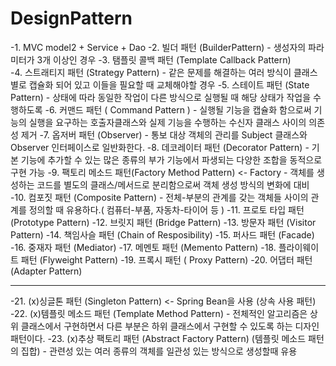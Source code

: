 # DesignPattern
-1. MVC model2 + Service + Dao
-2. 빌더 패턴 (BuilderPattern)
    - 생성자의 파라미터가 3개 이상인 경우
-3. 탬플릿 콜백 패턴 (Template Callback Pattern)  
-4. 스트래티지 패턴 (Strategy Pattern)
    - 같은 문제를 해결하는 여러 방식이 클래스별로 캡슐화 되어 있고 이들을 필요할 때 교체해야할 경우
-5. 스테이트 패턴 (State Pattern)
    - 상태에 따라 동일한 작업이 다른 방식으로 실행될 때 해당 상태가 작업을 수행하도록 
-6. 커맨드 패턴 ( Command Pattern )
    - 실행될 기능을 캡슐화 함으로써 기능의 실행을 요구하는 호출자클래스와 실제 기능을 수행하는 수신자 클래스 사이의 의존성 제거
-7. 옵저버 패턴 (Observer)
    - 통보 대상 객체의 관리를 Subject 클래스와 Observer 인터페이스로 일반화한다.
-8. 데코레이터 패턴 (Decorator Pattern)
    - 기본 기능에 추가할 수 있는 많은 종류의 부가 기능에서 파생되는 다양한 조합을 동적으로 구현 가능
-9. 팩토리 메소드 패턴(Factory Method Pattern) <- Factory
    - 객체를 생성하는 코드를 별도의 클래스/메서드로 분리함으로써 객체 생성 방식의 변화에 대비
-10. 컴포짓 패턴 (Composite Pattern)
    - 전체-부분의 관계를 갖는 객체들 사이의 관계를 정의할 때 유용하다.( 컴퓨터-부품, 자동차-타이어 등 )
-11. 프로토 타입 패턴 (Prototype Pattern)
-12. 브릿지 패턴 (Bridge Pattern)
-13. 방문자 패턴 (Visitor Pattern)
-14. 책임사슬 패턴 (Chain of Resposibility)
-15. 퍼사드 패턴 (Facade)
-16. 중재자 패턴 (Mediator)
-17. 메멘토 패턴 (Memento Pattern)
-18. 플라이웨이트 패턴 (Flyweight Pattern)
-19. 프록시 패턴 ( Proxy Pattern)
-20. 어댑터 패턴 (Adapter Pattern)

---
      
        
-21. (x)싱글톤 패턴 (Singleton Pattern) <- Spring Bean을 사용
(상속 사용 패턴)
-22. (x)템플릿 메소드 패턴 (Template Method Pattern)
    - 전체적인 알고리즘은 상위 클래스에서 구현하면서 다른 부분은 하위 클래스에서 구현할 수 있도록 하는 디자인 패턴이다.
-23. (x)추상 팩토리 패턴 (Abstract Factory Pattern) (템플릿 메소드 패턴의 집합)
    - 관련성 있는 여러 종류의 객체를 일관성 있는 방식으로 생성할때 유용
    
